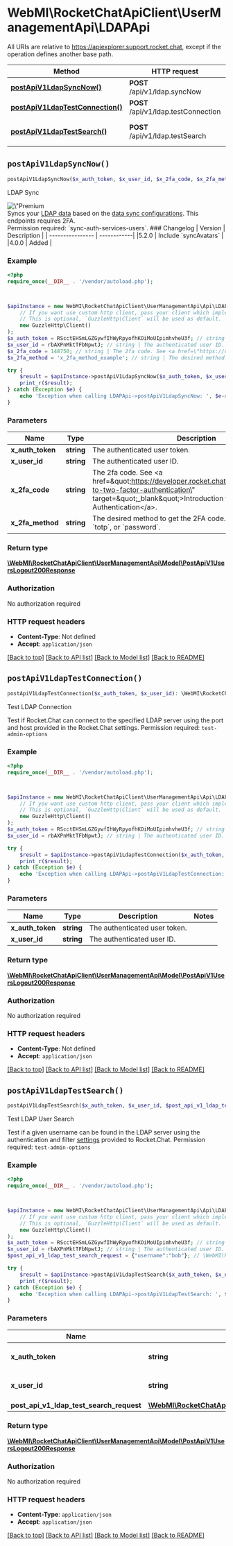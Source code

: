 # WebMI\RocketChatApiClient\UserManagementApi\LDAPApi

All URIs are relative to https://apiexplorer.support.rocket.chat, except if the operation defines another base path.

| Method | HTTP request | Description |
| ------------- | ------------- | ------------- |
| [**postApiV1LdapSyncNow()**](LDAPApi.md#postApiV1LdapSyncNow) | **POST** /api/v1/ldap.syncNow | LDAP Sync |
| [**postApiV1LdapTestConnection()**](LDAPApi.md#postApiV1LdapTestConnection) | **POST** /api/v1/ldap.testConnection | Test LDAP Connection |
| [**postApiV1LdapTestSearch()**](LDAPApi.md#postApiV1LdapTestSearch) | **POST** /api/v1/ldap.testSearch | Test LDAP User Search |


## `postApiV1LdapSyncNow()`

```php
postApiV1LdapSyncNow($x_auth_token, $x_user_id, $x_2fa_code, $x_2fa_method): \WebMI\RocketChatApiClient\UserManagementApi\Model\PostApiV1UsersLogout200Response
```

LDAP Sync

<div style=\"text-align: center; margin: 1rem 0 1rem 0;\"><img src=\"https://raw.githubusercontent.com/RocketChat/Rocket.Chat-Open-API/main/images/premium.svg\" alt=\"Premium tag\" style=\"display: block; margin: auto;\"></div>  Syncs your <a href=\"https://docs.rocket.chat/use-rocket.chat/authentication/ldap\" target=\"_blank\">LDAP data</a> based on the <a href=\"https://docs.rocket.chat/use-rocket.chat/authentication/ldap/ldap-data-sync-settings\" target=\"_blank\">data sync configurations</a>. This endpoints requires 2FA. <br>  Permission required: `sync-auth-services-users`.  ### Changelog | Version      | Description | | ---------------- | ------------| |5.2.0            | Include `syncAvatars`       | |4.0.0            | Added       |

### Example

```php
<?php
require_once(__DIR__ . '/vendor/autoload.php');



$apiInstance = new WebMI\RocketChatApiClient\UserManagementApi\Api\LDAPApi(
    // If you want use custom http client, pass your client which implements `GuzzleHttp\ClientInterface`.
    // This is optional, `GuzzleHttp\Client` will be used as default.
    new GuzzleHttp\Client()
);
$x_auth_token = RScctEHSmLGZGywfIhWyRpyofhKOiMoUIpimhvheU3f; // string | The authenticated user token.
$x_user_id = rbAXPnMktTFbNpwtJ; // string | The authenticated user ID.
$x_2fa_code = 148750; // string | The 2fa code. See <a href=\"https://developer.rocket.chat/apidocs/introduction-to-two-factor-authentication\" target=\"_blank\">Introduction to Two-Factor Authentication</a>.
$x_2fa_method = 'x_2fa_method_example'; // string | The desired method to get the 2FA code. It can be `email`, `totp`, or `password`.

try {
    $result = $apiInstance->postApiV1LdapSyncNow($x_auth_token, $x_user_id, $x_2fa_code, $x_2fa_method);
    print_r($result);
} catch (Exception $e) {
    echo 'Exception when calling LDAPApi->postApiV1LdapSyncNow: ', $e->getMessage(), PHP_EOL;
}
```

### Parameters

| Name | Type | Description  | Notes |
| ------------- | ------------- | ------------- | ------------- |
| **x_auth_token** | **string**| The authenticated user token. | |
| **x_user_id** | **string**| The authenticated user ID. | |
| **x_2fa_code** | **string**| The 2fa code. See &lt;a href&#x3D;\&quot;https://developer.rocket.chat/apidocs/introduction-to-two-factor-authentication\&quot; target&#x3D;\&quot;_blank\&quot;&gt;Introduction to Two-Factor Authentication&lt;/a&gt;. | |
| **x_2fa_method** | **string**| The desired method to get the 2FA code. It can be &#x60;email&#x60;, &#x60;totp&#x60;, or &#x60;password&#x60;. | |

### Return type

[**\WebMI\RocketChatApiClient\UserManagementApi\Model\PostApiV1UsersLogout200Response**](../Model/PostApiV1UsersLogout200Response.md)

### Authorization

No authorization required

### HTTP request headers

- **Content-Type**: Not defined
- **Accept**: `application/json`

[[Back to top]](#) [[Back to API list]](../../README.md#endpoints)
[[Back to Model list]](../../README.md#models)
[[Back to README]](../../README.md)

## `postApiV1LdapTestConnection()`

```php
postApiV1LdapTestConnection($x_auth_token, $x_user_id): \WebMI\RocketChatApiClient\UserManagementApi\Model\PostApiV1UsersLogout200Response
```

Test LDAP Connection

Test if Rocket.Chat can connect to the specified LDAP server using the port and host provided in the Rocket.Chat settings. Permission required: `test-admin-options`

### Example

```php
<?php
require_once(__DIR__ . '/vendor/autoload.php');



$apiInstance = new WebMI\RocketChatApiClient\UserManagementApi\Api\LDAPApi(
    // If you want use custom http client, pass your client which implements `GuzzleHttp\ClientInterface`.
    // This is optional, `GuzzleHttp\Client` will be used as default.
    new GuzzleHttp\Client()
);
$x_auth_token = RScctEHSmLGZGywfIhWyRpyofhKOiMoUIpimhvheU3f; // string | The authenticated user token.
$x_user_id = rbAXPnMktTFbNpwtJ; // string | The authenticated user ID.

try {
    $result = $apiInstance->postApiV1LdapTestConnection($x_auth_token, $x_user_id);
    print_r($result);
} catch (Exception $e) {
    echo 'Exception when calling LDAPApi->postApiV1LdapTestConnection: ', $e->getMessage(), PHP_EOL;
}
```

### Parameters

| Name | Type | Description  | Notes |
| ------------- | ------------- | ------------- | ------------- |
| **x_auth_token** | **string**| The authenticated user token. | |
| **x_user_id** | **string**| The authenticated user ID. | |

### Return type

[**\WebMI\RocketChatApiClient\UserManagementApi\Model\PostApiV1UsersLogout200Response**](../Model/PostApiV1UsersLogout200Response.md)

### Authorization

No authorization required

### HTTP request headers

- **Content-Type**: Not defined
- **Accept**: `application/json`

[[Back to top]](#) [[Back to API list]](../../README.md#endpoints)
[[Back to Model list]](../../README.md#models)
[[Back to README]](../../README.md)

## `postApiV1LdapTestSearch()`

```php
postApiV1LdapTestSearch($x_auth_token, $x_user_id, $post_api_v1_ldap_test_search_request): \WebMI\RocketChatApiClient\UserManagementApi\Model\PostApiV1UsersLogout200Response
```

Test LDAP User Search

Test if a given username can be found in the LDAP server using the authentication and filter <a href='https://docs.rocket.chat/docs/configure-ldap-connection' target='_blank'>settings</a> provided to Rocket.Chat. Permission required: `test-admin-options`

### Example

```php
<?php
require_once(__DIR__ . '/vendor/autoload.php');



$apiInstance = new WebMI\RocketChatApiClient\UserManagementApi\Api\LDAPApi(
    // If you want use custom http client, pass your client which implements `GuzzleHttp\ClientInterface`.
    // This is optional, `GuzzleHttp\Client` will be used as default.
    new GuzzleHttp\Client()
);
$x_auth_token = RScctEHSmLGZGywfIhWyRpyofhKOiMoUIpimhvheU3f; // string | The authenticated user token.
$x_user_id = rbAXPnMktTFbNpwtJ; // string | The authenticated user ID.
$post_api_v1_ldap_test_search_request = {"username":"bob"}; // \WebMI\RocketChatApiClient\UserManagementApi\Model\PostApiV1LdapTestSearchRequest

try {
    $result = $apiInstance->postApiV1LdapTestSearch($x_auth_token, $x_user_id, $post_api_v1_ldap_test_search_request);
    print_r($result);
} catch (Exception $e) {
    echo 'Exception when calling LDAPApi->postApiV1LdapTestSearch: ', $e->getMessage(), PHP_EOL;
}
```

### Parameters

| Name | Type | Description  | Notes |
| ------------- | ------------- | ------------- | ------------- |
| **x_auth_token** | **string**| The authenticated user token. | |
| **x_user_id** | **string**| The authenticated user ID. | |
| **post_api_v1_ldap_test_search_request** | [**\WebMI\RocketChatApiClient\UserManagementApi\Model\PostApiV1LdapTestSearchRequest**](../Model/PostApiV1LdapTestSearchRequest.md)|  | [optional] |

### Return type

[**\WebMI\RocketChatApiClient\UserManagementApi\Model\PostApiV1UsersLogout200Response**](../Model/PostApiV1UsersLogout200Response.md)

### Authorization

No authorization required

### HTTP request headers

- **Content-Type**: `application/json`
- **Accept**: `application/json`

[[Back to top]](#) [[Back to API list]](../../README.md#endpoints)
[[Back to Model list]](../../README.md#models)
[[Back to README]](../../README.md)
